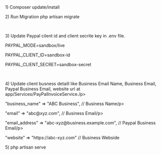 <p>1) Composer update/install </p>
 
<p>2) Run Migration 
php artisan migrate  </p>
					
<br />

<p>3) Update Paypal cilent id and client secrite key in .env file.</p>
<p>PAYPAL_MODE=sandbox/live</p>
<p>PAYPAL_CLIENT_ID=sandbox-id</p>
<p>PAYPAL_CLIENT_SECRET=sandbox-secret</p>

<br />

<p>4) Update client busness detaill like Business Email Name, Business Email, Paypal Business Email, website url at app/Services/PayPalInvoiceService./p>
<p>"business_name" => "ABC Business", // Business Name/p>
<p>"email" => "abc@xyz.com", // Business Email/p>
<p>"email_address" => "abc-xyz@business.example.com",  // Paypal Business Email/p>
<p>"website" => "https://abc-xyz.com"  // Business Webside</p>


<p>5) php artisan serve</p>
